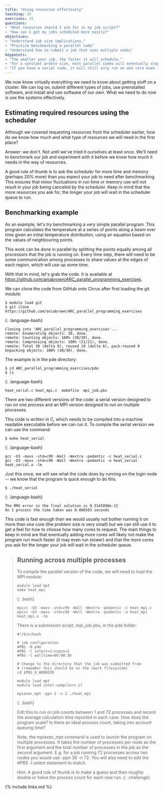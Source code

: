 ```yaml
---
title: "Using resources effectively"
teaching: 15
exercises: 15
questions:
- "What resources should I ask for in my job script?"
- "How can I get my jobs scheduled more easily?" 
objectives:
- "Understand job size implications."
- "Practice benchmarking a parallel code"
- "Understand how to submit a job that uses multiple nodes"
keypoints:
- "The smaller your job, the faster it will schedule."
- "For a constant proble size, most parallel codes will eventually stop getting faster with more processes."
- "If you have a serial code, it will still only run on one core even if you ask for multiple cores in your submission script."
---
```


We now know virtually everything we need to know about getting stuff on a cluster. We can log on,
submit different types of jobs, use preinstalled software, and install and use software of our own.
What we need to do now is use the systems effectively.

## Estimating required resources using the scheduler

Although we covered requesting resources from the scheduler earlier, how do we know how much and
what type of resources we will need in the first place?

Answer: we don't. Not until we've tried it ourselves at least once. We'll need to benchmark our job
and experiment with it before we know how much it needs in the way of resources.

A good rule of thumb is to ask the scheduler for more time and memory (perhaps 20% more) than you expect your job to need after benchmarking. This ensures that minor fluctuations in run time or memory use will not result in your job being canceled by the scheduler. Keep in mind that the more resources you ask for, the longer your job will wait in the scheduler queue to run. 

## Benchmarking example

As an example, let's try benchmarking a very simple parallel program. This program calculates the temperature at a series of points along a beam over time given an initial temperature distribution, using an equation based on the values of neighbouring points. 

This work can be done in parallel by splitting the points equally among all processors that the job is running on. Every time step, there will need to be some communication among processes to share values at the edges of each region, which will use up some time.  

With that in mind, let's grab the code. It is available at https://github.com/aniabrown/ARC_parallel_programming_exercises. 

We can clone the code from GitHub onto Cirrus after first loading the git module:

```
$ module load git
$ git clone https://github.com/aniabrown/ARC_parallel_programming_exercises
```
{: .language-bash}

```{.output}
Cloning into 'ARC_parallel_programming_exercises'...
remote: Enumerating objects: 30, done.
remote: Counting objects: 100% (30/30), done.
remote: Compressing objects: 100% (21/21), done.
remote: Total 30 (delta 8), reused 19 (delta 6), pack-reused 0
Unpacking objects: 100% (30/30), done.
```

The example is in the pde directory:
```
$ cd ARC_parallel_programming_exercises/pde
$ ls
```
{: .language-bash}

```{.output}
heat_serial.c heat_mpi.c  makefile  mpi_job.pbs
```

There are two different versions of the code: a serial version designed to run on one process and an MPI version designed to run on multiple processes. 

This code is written in C, which needs to be compiled into a machine readable executable before we can run it. To compile the serial version we can use the command:

```
$ make heat_serial
```
{: .language-bash}

```{.output}
gcc -O3 -mavx -std=c99 -Wall -Wextra -pedantic -c heat_serial.c
gcc -O3 -mavx -std=c99 -Wall -Wextra -pedantic -o heat_serial heat_serial.o -lm
```

Just this once, we will see what the code does by running on the login node -- we know that the program is quick enough to do this. 

```
$ ./heat_serial
```
{: .language-bash}

```{.output}
The RMS error in the final solution is 9.3145898e-12 
On 1 process the time taken was 0.088503 seconds
```

This code is fast enough than we would usually not bother running it on more than one core 
(the problem size is very small) but we can still use it to get a feel for how to choose 
how many cores to request. The main things to keep in mind are that eventually adding more
cores will likely not make the program run much faster (it may even run slower) and that the
more cores you ask for the longer your job will wait in the scheduler queue. 

> ## Running across multiple processes
> To compile the parallel version of the code, we will need to load the MPI module: 
>
>```
>module load mpt
>make heat_mpi
> ```
> {: .bash}
> ```{.output}
>mpicc -O3 -mavx -std=c99 -Wall -Wextra -pedantic -c heat_mpi.c
>mpicc -O3 -mavx -std=c99 -Wall -Wextra -pedantic -o heat_mpi heat_mpi.o -lm
> ```
> There is a submission script, mpi_job.pbs, in the pde folder:
>```
>#!/bin/bash
>
># job configuration
>#PBS -N pde
>#PBS -l select=1:ncpus=2
>#PBS -l walltime=00:00:30
>
># Change to the directory that the job was submitted from
># (remember this should be on the /work filesystem)
>cd $PBS_O_WORKDIR
>
>module load mpt
>module load intel-compilers-17
>
>mpiexec_mpt -ppn 2 -n 2 ./heat_mpi
>```
> {: .bash}
>
> Edit this to run on job counts between 1 and 72 processes and record the average calculation time reported
> in each case. How does the program scale? Is there an ideal process count, taking into account queuing time? 
> 
> Note, the mpiexec_mpt command is used to launch the program on multiple processes. It takes the number of 
> processes per node as the first argument and the total number of processes in the job as the second argument.
> E.g. for a job running 72 processes across two nodes you would use -ppn 36 -n 72. You will also need to edit
> the #PBS -l select statement to match. 
>
> Hint: A good rule of thumb is to make a guess and then roughly double or halve the process count for each
> new run. 
{: .challenge}

{% include links.md %}
